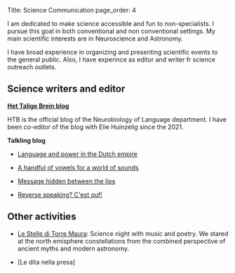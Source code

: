 Title: Science Communication
page_order: 4

I am dedicated to make science accessible and fun to non-specialists. I pursue this goal in both conventional and non conventional settings. My main scientific interests are in Neuroscience and Astronomy. 

I have broad experience in organizing and presenting scientific events to the general public. Also, I have experince as editor and writer fr science outreach outlets. 
 
## Science writers and editor

__[Het Talige Brein blog](http://hettaligebrein.nl)__ <br>

HTB is the official blog of the Neurobiology of Language department.
I have been co-editor of the blog with Elie Huinzelig since the 2021. 

__Talkling blog__ <br>

- [Language and power in the Dutch empire](https://www.mpi-talkling.mpi.nl/?p=1485&lang=en)

- [A handful of vowels for a world of sounds](https://www.mpi-talkling.mpi.nl/?p=1093&lang=en)

- [Message hidden between the lips](https://www.mpi-talkling.mpi.nl/?p=585&lang=en)

- [Reverse speaking? C'est ouf!](https://www.mpi-talkling.mpi.nl/?p=83&lang=en)

## Other activities

- [Le Stelle di Torre Maura](): Science night with music and poetry. We stared at the north emisphere constellations from the combined perspective of ancient myths and modern astronomy.

- [Le dita nella presa]



